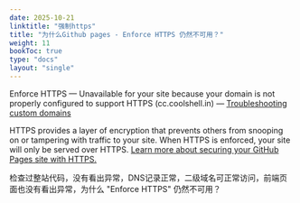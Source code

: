 ```yaml
---
date: 2025-10-21
linktitle: "强制https"
title: "为什么Github pages - Enforce HTTPS 仍然不可用？"
weight: 11
bookToc: true
type: "docs"
layout: "single"
---
```


Enforce HTTPS — Unavailable for your site because your domain is not properly configured to support HTTPS (cc.coolshell.in) — [Troubleshooting custom domains](https://docs.github.com/articles/troubleshooting-custom-domains/#https-errors)

HTTPS provides a layer of encryption that prevents others from snooping on or tampering with traffic to your site.
When HTTPS is enforced, your site will only be served over HTTPS. [Learn more about securing your GitHub Pages site with HTTPS.](https://docs.github.com/pages/getting-started-with-github-pages/securing-your-github-pages-site-with-https)

检查过整站代码，没有看出异常，DNS记录正常，二级域名可正常访问，前端页面也没有看出异常，为什么 "Enforce HTTPS" 仍然不可用？

